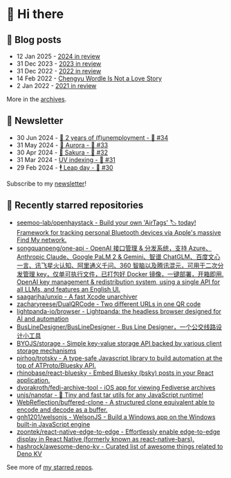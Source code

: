 # 👋 Hi there

## 📝 Blog posts

<!-- feed start -->
- 12 Jan 2025 - [2024 in review](https://cheeaun.com/blog/2025/01/2024-in-review/)
- 31 Dec 2023 - [2023 in review](https://cheeaun.com/blog/2023/12/2023-in-review/)
- 31 Dec 2022 - [2022 in review](https://cheeaun.com/blog/2022/12/2022-in-review/)
- 14 Feb 2022 - [Chengyu Wordle Is Not a Love Story](https://cheeaun.com/blog/2022/02/chengyu-wordle-is-not-a-love-story/)
- 2 Jan 2022 - [2021 in review](https://cheeaun.com/blog/2022/01/2021-in-review/)
<!-- feed end -->

More in the [archives](https://cheeaun.com/blog/archives/).

## 📰 Newsletter

<!-- newsletter start -->
- 30 Jun 2024 - [🎂 2 years of (f)unemployment - 🥫 #34](https://cheeaun.substack.com/p/2-years-of-funemployment-34)
- 31 May 2024 - [🌌 Aurora - 🥫 #33](https://cheeaun.substack.com/p/aurora-33)
- 30 Apr 2024 - [🌸 Sakura - 🥫 #32](https://cheeaun.substack.com/p/sakura-32)
- 31 Mar 2024 - [UV indexing - 🥫 #31](https://cheeaun.substack.com/p/uv-indexing-31)
- 29 Feb 2024 - [🕴️ Leap day - 🥫 #30](https://cheeaun.substack.com/p/leap-day-30)
<!-- newsletter end -->

Subscribe to my [newsletter](https://cheeaun.substack.com/)!

## 🌟 Recently starred repositories

<!-- starred repos start -->
- [seemoo-lab/openhaystack - Build your own 'AirTags' 🏷 today! Framework for tracking personal Bluetooth devices via Apple's massive Find My network.](https://github.com/seemoo-lab/openhaystack)
- [songquanpeng/one-api - OpenAI 接口管理 & 分发系统，支持 Azure、Anthropic Claude、Google PaLM 2 & Gemini、智谱 ChatGLM、百度文心一言、讯飞星火认知、阿里通义千问、360 智脑以及腾讯混元，可用于二次分发管理 key，仅单可执行文件，已打包好 Docker 镜像，一键部署，开箱即用. OpenAI key management & redistribution system, using a single API for all LLMs, and features an English UI.](https://github.com/songquanpeng/one-api)
- [saagarjha/unxip - A fast Xcode unarchiver](https://github.com/saagarjha/unxip)
- [zacharyreese/DualQRCode - Two different URLs in one QR code](https://github.com/zacharyreese/DualQRCode)
- [lightpanda-io/browser - Lightpanda: the headless browser designed for AI and automation](https://github.com/lightpanda-io/browser)
- [BusLineDesigner/BusLineDesigner - Bus Line Designer，一个公交线路设计小工具](https://github.com/BusLineDesigner/BusLineDesigner)
- [BYOJS/storage - Simple key-value storage API backed by various client storage mechanisms](https://github.com/BYOJS/storage)
- [pirhoo/trotsky - A type-safe Javascript library to build automation at the top of ATProto/Bluesky API.](https://github.com/pirhoo/trotsky)
- [rhinobase/react-bluesky - Embed Bluesky (bsky) posts in your React application. ](https://github.com/rhinobase/react-bluesky)
- [dvorakroth/fedi-archive-tool - iOS app for viewing Fediverse archives](https://github.com/dvorakroth/fedi-archive-tool)
- [unjs/nanotar - 📼  Tiny and fast tar utils for any JavaScript runtime!](https://github.com/unjs/nanotar)
- [WebReflection/buffered-clone - A structured clone equivalent able to encode and decode as a buffer.](https://github.com/WebReflection/buffered-clone)
- [gnh1201/welsonjs - WelsonJS - Build a Windows app on the Windows built-in JavaScript engine](https://github.com/gnh1201/welsonjs)
- [zoontek/react-native-edge-to-edge - Effortlessly enable edge-to-edge display in React Native (formerly known as react-native-bars).](https://github.com/zoontek/react-native-edge-to-edge)
- [hashrock/awesome-deno-kv - Curated list of awesome things related to Deno KV](https://github.com/hashrock/awesome-deno-kv)
<!-- starred repos end -->

See more of [my starred repos](https://github.com/stars/cheeaun/).
